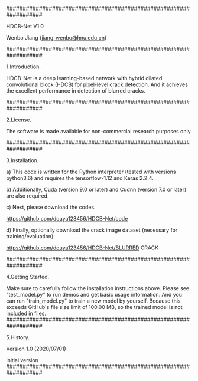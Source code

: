###################################################################

HDCB-Net V1.0

Wenbo Jiang (jiang_wenbo@hnu.edu.cn)

###################################################################

1.Introduction.

HDCB-Net is a deep learning-based network with hybrid dilated convolutional block (HDCB) for pixel-level crack detection. And it achieves the excellent performance in detection of blurred cracks. 

###################################################################

2.License.

The software is made available for non-commercial research purposes only.

###################################################################

3.Installation.

a) This code is written for the Python interpreter (tested with versions python3.6) and requires the tensorflow-1.12 and Keras 2.2.4.

b) Additionally, Cuda (version 9.0 or later) and Cudnn (version 7.0 or later) are also required. 

c) Next, please download the codes.

 https://github.com/douya123456/HDCB-Net/code

d) Finally, optionally download the crack image dataset (necessary for training/evaluation):

 https://github.com/douya123456/HDCB-Net/BLURRED CRACK 

###################################################################

4.Getting Started.

Make sure to carefully follow the installation instructions above.
Please see "test_model.py" to run demos and get basic usage information.
And you can run "train_model.py" to train a new model by yourself.
Because this exceeds GitHub's file size limit of 100.00 MB, so the trained model is not included in files.
###################################################################

5.History.

Version 1.0 (2020/07/01)

initial version
###################################################################
